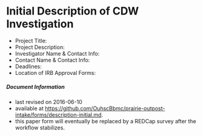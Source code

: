 Initial Description of CDW Investigation
====================================

* Project Title:
* Project Description:
* Investigator Name & Contact Info:
* Contact Name & Contact Info:
* Deadlines:
* Location of IRB Approval Forms:


##### Document Information

* last revised on 2016-06-10
* available at https://github.com/OuhscBbmc/prairie-outpost-intake/forms/description-initial.md.
* this paper form will eventually be replaced by a REDCap survey after the workflow stabilizes.
